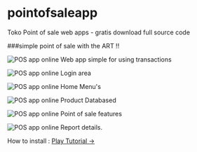 # pointofsaleapp
Toko Point of sale web apps - gratis download full source code

###simple point of sale with the ART !!

![POS app online](https://1.bp.blogspot.com/-Bf0feDmSabI/XtxH0wA12wI/AAAAAAAAJ1g/IfVwKwX-tkIFCy-f5fZI1C4GQvwRJrWQACK4BGAsYHg/d/topos%2Bweb%2Bapps%2Bnew%2Bsource%2Bcode%2Bpos.jpg)
 Web app simple for using transactions
 
 ![POS app online](https://1.bp.blogspot.com/-Bf0feDmSabI/XtxH0wA12wI/AAAAAAAAJ1g/IfVwKwX-tkIFCy-f5fZI1C4GQvwRJrWQACK4BGAsYHg/d/topos%2Bweb%2Bapps%2Bnew%2Bsource%2Bcode%2Bpos.jpg)
 Login area 
 
 
 ![POS app online](https://1.bp.blogspot.com/-ZWY32FiadvA/XtxNSyCKflI/AAAAAAAAJ2E/iSiVWn9DknUnLjvs_mxNGrv69R-RFLECwCK4BGAsYHg/d/menus.png)
 Home Menu's 
 
 
 ![POS app online](https://1.bp.blogspot.com/--8nnB7qjGnM/XtxNoSGkpII/AAAAAAAAJ2c/697LKF6pgrAD8XnSG_nwtF4gDiGu18vLQCK4BGAsYHg/d/prodcusts.png)
 Product Databased
 
 ![POS app online](https://1.bp.blogspot.com/-3kT5DWfD-Is/XtxN7sxnG6I/AAAAAAAAJ2w/VqTql3ZBMNERAg95UtWrDAF4cYq0sMC1wCK4BGAsYHg/d/topos11.png)
 Point of sale features
 
 ![POS app online](https://1.bp.blogspot.com/-U0Oc7Uct5Vw/XtxOGeo-iAI/AAAAAAAAJ28/S_vmeR5zqwMPifcviJZsWjIASHYf_AhxgCK4BGAsYHg/d/report%2Bdetails.png)
 Report details.
 
 
How to install :  [Play Tutorial →](https://www.youtube.com/playlist?list=PLQDm6k9_HvYMeHOaWAttWbJFThDCHLMgu)
